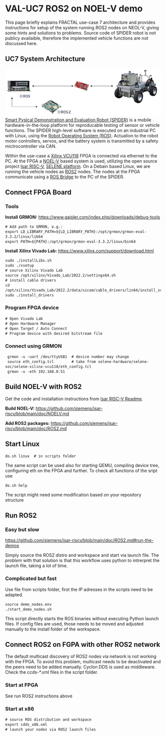 # VAL-UC7 ROS2 on NOEL-V demo
This page briefly explains FRACTAL use-case 7 architecture and provides instructions for setup of the system running ROS2 nodes on NEOL-V, giving some hints and solutions to problems. Source code of SPIDER robot is not publicy availaible, therefore the implemented vehicle functions are not discussed here.

## UC7 System Architecture
![UC7 Architecture](images/arch.drawio.png?raw=true, "UC7 Architecture")
[Smart PysIcal Demonstration and Evaluation Robot (SPIDER)](https://www.v2c2.at/spider/) is a mobile hardware-in-the-loop platform for reproducable testing of sensor or vehicle functions. The SPIDER high-level software is executed on an industrial PC with Linux, using the [Robot Operating System (ROS)](https://www.ros.org/). Actuation to the robot motor controllers, servos, and the battery system is transmitted by a safety mictrocontroller via CAN.

Within the use-case a [Xilinx VCU118](https://www.xilinx.com/products/boards-and-kits/vcu118.html) FPGA is connected via ethernet to the PC. At the FPGA a [NOEL-V](https://www.gaisler.com/index.php/products/processors/noel-v) based system is used, utilizing the open source project [Isar RISC-V](https://github.com/siemens/isar-riscv), [SELENE platform](https://gitlab.com/selene-riscv-platform/). On a Debain based Linux, we are running the vehicle nodes as [ROS2](https://docs.ros.org/en/foxy/index.html) nodes. The nodes at the FPGA communicate using a [ROS Bridge](https://github.com/ros2/ros1_bridge) to the PC of the SPIDER.

## Connect FPGA Board
### Tools
**Install GRMON:** https://www.gaisler.com/index.php/downloads/debug-tools
```
# Add path to GRMON, e.g.:
export LD_LIBRARY_PATH=${LD_LIBRARY_PATH}:/opt/grmon/grmon-eval-3.3.2/linux/lib64
export PATH=${PATH}:/opt/grmon/grmon-eval-3.3.2/linux/bin64
```

**Install Xilinx Vivado Lab:** https://www.xilinx.com/support/download.html
```
sudo ./installLibs.sh
sudo ./xsetup
# source Xilinx Vivado Lab
source /opt/xilinx/Vivado_Lab/2022.2/settings64.sh
# install cable drivers
cd /opt/xilinx/Vivado_Lab/2022.2/data/xicom/cable_drivers/lin64/install_script/install_drivers
sudo ./install_drivers 
```

### Program FPGA device
```
# Open Vivado Lab
# Open Hardware Manager
# Open Target / Auto Connect
# Program device with desired bitstream file
```

### Connect using GRMON
```
 grmon -u -uart /dev/ttyUSB1  # device number may change
 source eth_config.tcl        # take from selene-hardware/selene-soc/selene-xilinx-vcu118/eth_config.tcl
 grmon -u -eth 192.168.0.51
```

## Build NOEL-V with ROS2
Get the code and installation instructions from [Isar RISC-V Readme](https://github.com/siemens/isar-riscv).

**Build NOEL-V:** https://github.com/siemens/isar-riscv/blob/main/doc/NOELV.md

**Add ROS2 packages:** https://github.com/siemens/isar-riscv/blob/main/doc/ROS2.md

## Start Linux
```
do.sh linux  # in scripts folder
```
The same script can be used also for starting QEMU, compiling device tree, configuring eth on the FPGA and further. To check all functions of the sript use
```
do.sh help
```
The script might need some modification based on your repository structure

## Run ROS2
### Easy but slow
https://github.com/siemens/isar-riscv/blob/main/doc/ROS2.md#run-the-demos

Simply source the ROS2 distro and workspace and start via launch file. The *problem* with that solution is that this workflow uses python to intrerpret the launch file, taking a lot of time.

### Complicated but fast
Use file from scripts folder, first the IP adresses in the scripts need to be adapted.

```
source demo_nodes.env
./start_demo_nodes.sh
```
This script directly starts the ROS binaries without executing Python launch files. If config files are used, those needs to be moved and adjusted manually to the install folder of the workspace.

## Connect ROS2 on FGPA with other ROS2 network
The default multicast discovery of ROS2 nodes via network is not working with the FPGA. To avoid this problem, multicast needs to be deactivated and the peers need to be added manually. Cyclon DDS is used as middleware. Check the ccds-*.xml files in the script folder.

### Start at FPGA
See run ROS2 instructions above

### Start at x86
```
# source ROS distribution and workspace
export cdds_x86.xml
# launch your nodes via ROS2 launch files
```
